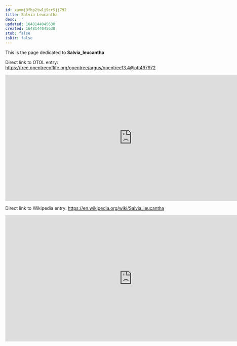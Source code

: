 ```yaml
---
id: xuvmj3fhp2twlj9cr5jj792
title: Salvia Leucantha
desc: ''
updated: 1648144045630
created: 1648144045630
stub: false
isDir: false
---
```

This is the page dedicated to **Salvia_leucantha**


Direct link to OTOL entry: https://tree.opentreeoflife.org/opentree/argus/opentree13.4@ott497972



<html>
    <body>
    <iframe src="https://tree.opentreeoflife.org/opentree/argus/opentree13.4@ott497972"
    width="800" height="400" frameborder="0" allowfullscreen> </iframe>
    </body>
</html>
    


Direct link to Wikipedia entry: https://en.wikipedia.org/wiki/Salvia_leucantha



<html>
    <body>
    <iframe src="https://en.wikipedia.org/wiki/Salvia_leucantha"
    width="800" height="400" frameborder="0" allowfullscreen> </iframe>
    </body>
</html>
    
